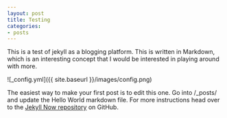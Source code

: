 ```yaml
---
layout: post
title: Testing
categories:
- posts
---
```


This is a test of jekyll as a blogging platform. This is written in Markdown, which is an interesting concept that I would be interested in playing around with more.

![_config.yml]({{ site.baseurl }}/images/config.png)

The easiest way to make your first post is to edit this one. Go into /_posts/ and update the Hello World markdown file. For more instructions head over to the [Jekyll Now repository](https://github.com/barryclark/jekyll-now) on GitHub.
